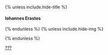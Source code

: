 {% unless include.hide-title %}
#### Iohannes Erastos

{% endunless %}
{% unless include.hide-img %}

{% endunless %}


[???]({{site.baseurl}}/star/mainquest#iohannes-erastos)